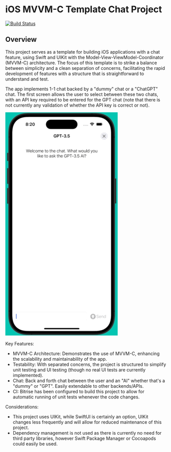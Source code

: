 # iOS MVVM-C Template Chat Project

[![Build Status](https://app.bitrise.io/app/6be7685a-5eb9-40cb-93de-22b8b0d63fc5/status.svg?token=NLKz7ZG_hxrg10VYqvGc_Q)](https://app.bitrise.io/app/6be7685a-5eb9-40cb-93de-22b8b0d63fc5)

## Overview
This project serves as a template for building iOS applications with a chat feature, using Swift and UIKit with the Model-View-ViewModel-Coordinator (MVVM-C) architecture. The focus of this template is to strike a balance between simplicity and a clean separation of concerns, facilitating the rapid development of features with a structure that is straightforward to understand and test.

The app implements 1-1 chat backed by a "dummy" chat or a "ChatGPT" chat. The first screen allows the user to select between these two chats, with an API key required to be entered for the GPT chat (note that there is not currently any validation of whether the API key is correct or not).

![Chat with ChatGPT](images/example.gif) 

Key Features:
* MVVM-C Architecture: Demonstrates the use of MVVM-C, enhancing the scalability and maintainability of the app.
* Testability: With separated concerns, the project is structured to simplify unit testing and UI testing (though no real UI tests are currently implemented).
* Chat: Back and forth chat between the user and an "AI" whether that's a "dummy" or "GPT". Easily extendable to other backends/APIs.
* CI: Bitrise has been configured to build this project to allow for automatic running of unit tests whenever the code changes.

Considerations:
* This project uses UIKit, while SwiftUI is certainly an option, UIKit changes less frequently and will allow for reduced maintenance of this project.
* Dependency management is not used as there is currently no need for third party libraries, however Swift Package Manager or Cocoapods could easily be used.
